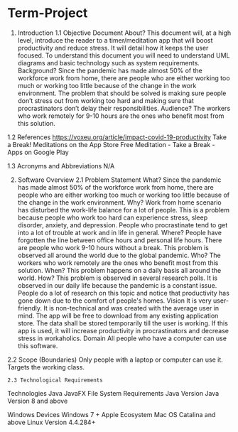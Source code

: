# Term-Project
1. Introduction
1.1 Objective
Document About? This document will, at a high level, introduce the reader to a timer/meditation app that will boost productivity and reduce stress. It will detail how it keeps the user focused. To understand this document you will need to understand UML diagrams and basic technology such as system requirements.
Background? Since the pandemic has made almost 50% of the workforce work from home, there are people who are either working too much or working too little because of the change in the work environment. The problem that should be solved is making sure people don’t stress out from working too hard and making sure that procrastinators don’t delay their responsibilities.
Audience? The workers who work remotely for 9-10 hours are the ones who benefit most from this solution. 

1.2 References
‎https://voxeu.org/article/impact-covid-19-productivity 
Take a Break! Meditations on the App Store 
Free Meditation - Take a Break - Apps on Google Play 

1.3 Acronyms and Abbreviations
N/A


2. Software Overview
2.1 Problem Statement
What? Since the pandemic has made almost 50% of the workforce work from home, there are people who are either working too much or working too little because of the change in the work environment. 
Why? Work from home scenario has disturbed the work-life balance for a lot of people. This is a problem because people who work too hard can experience stress, sleep disorder, anxiety, and depression. People who procrastinate tend to get into a lot of trouble at work and in life in general.
Where? People have forgotten the line between office hours and personal life hours. There are people who work 9-10 hours without a break. This problem is observed all around the world due to the global pandemic.
Who? The workers who work remotely are the ones who benefit most from this solution. 
When? This problem happens on a daily basis all around the world.
How? This problem is observed in several research polls. It is observed in our daily life because the pandemic is a constant issue. People do a lot of research on this topic and notice that productivity has gone down due to the comfort of people's homes.
   Vision
It is very user-friendly.
It is non-technical and was created with the average user in mind.
The app will be free to download from any existing application store.
The data shall be stored temporarily till the user is working.
If this app is used, it will increase productivity in procrastinators and decrease stress in workaholics.
   Domain
All people who have a computer can use this software.
	
2.2 Scope (Boundaries)
Only people with a laptop or computer can use it.
Targets the working class.

	2.3 Technological Requirements
Technologies
Java
JavaFX
File System
Requirements 
Java Version
Java Version 8 and above

Windows Devices
Windows 7 +
		Apple Ecosystem
Mac OS Catalina and above
Linux
Version 4.4.284+
